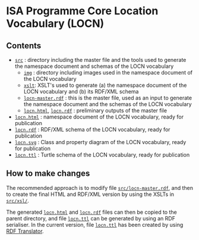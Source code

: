 # ISA Programme Core Location Vocabulary (LOCN)

## Contents

* [`src`](src/) : directory including the master file and the tools used to generate the namespace document and schemas of the LOCN vocabulary
  * [`img`](src/img/) : directory including images used in the namespace document of the LOCN vocabulary
  * [`xslt`](src/xslt/): XSLT's used to generate (a) the namespace document of the LOCN vocabulary and (b) its RDF/XML schema
  * [`locn-master.rdf`](src/locn-master.rdf) : this is the master file, used as an input to generate the namespace document and the schemas of the LOCN vocabulary
  * [`locn.html`](src/locn.html), [`locn.rdf`](src/locn.rdf) : preliminary outputs of the master file
* [`locn.html`](locn.html) : namespace document of the LOCN vocabulary, ready for publication
* [`locn.rdf`](locn.rdf) : RDF/XML schema of the LOCN vocabulary, ready for publication
* [`locn.svg`](locn.svg) : Class and property diagram of the LOCN vocabulary, ready for publication
* [`locn.ttl`](locn.ttl) : Turtle schema of the LOCN vocabulary, ready for publication

## How to make changes

The recommended approach is to modify file [`src/locn-master.rdf`](src/locn-master.rdf), and then to create the final HTML and RDF/XML version by using the XSLTs in [`src/xsl/`](src/xsl/).

The generated [`locn.html`](src/locn.html) and [`locn.rdf`](src/locn.rdf) files can then be copied to the parent directory, and file [`locn.ttl`](src/locn.ttl) can be generated by using an RDF serialiser. In the current version, file [`locn.ttl`](src/locn.ttl) has been created by using [RDF Translator](http://rdf-translator.appspot.com/).
